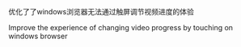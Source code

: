 优化了了windows浏览器无法通过触屏调节视频进度的体验

Improve the experience of changing video progress by touching on windows browser